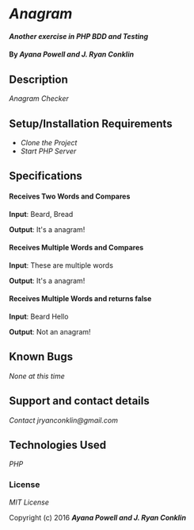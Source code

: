 # _Anagram_

#### _Another exercise in PHP BDD and Testing_

#### By _**Ayana Powell and J. Ryan Conklin**_

## Description

_Anagram Checker_

## Setup/Installation Requirements

* _Clone the Project_
* _Start PHP Server_

## Specifications

#### Receives Two Words and Compares ####
__Input__: Beard, Bread

__Output__: It's a anagram!

#### Receives Multiple Words and Compares ####
__Input__: These are multiple words

__Output__: It's a anagram!

#### Receives Multiple Words and returns false ####
__Input__: Beard Hello

__Output__: Not an anagram!


## Known Bugs

_None at this time_

## Support and contact details

_Contact jryanconklin@gmail.com_

## Technologies Used

_PHP_

### License

*MIT License*

Copyright (c) 2016 **_Ayana Powell and J. Ryan Conklin_**
